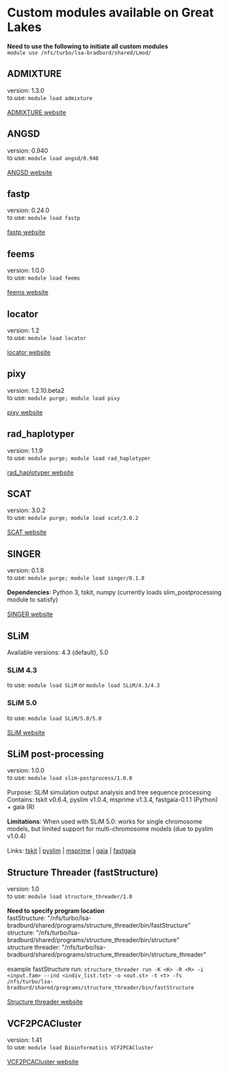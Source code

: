 # Custom modules available on Great Lakes

**Need to use the following to initiate all custom modules**<br>
`module use /nfs/turbo/lsa-bradburd/shared/Lmod/` 

## ADMIXTURE
version: 1.3.0<br>
to use: `module load admixture`<br>
<br>
[ADMIXTURE website](https://dalexander.github.io/admixture/index.html)<br>

## ANGSD
version: 0.940<br>
to use: `module load angsd/0.940`<br>
<br>
[ANGSD website](https://www.popgen.dk/angsd/index.php/ANGSD)<br>

## fastp
version: 0.24.0<br>
to use: `module load fastp`<br>
<br>
[fastp website](https://github.com/OpenGene/fastp)<br>

## feems
version: 1.0.0<br>
to use: `module load feems`<br>
<br>
[feems website](https://github.com/NovembreLab/feems)<br>

## locator
version: 1.2<br>
to use: `module load locator`<br>
<br>
[locator website](https://github.com/kr-colab/locator)<br>

## pixy
version: 1.2.10.beta2<br>
to use: `module purge; module load pixy`<br>
<br>
[pixy website](https://pixy.readthedocs.io/en/latest/index.html)<br>

## rad_haplotyper
version: 1.1.9<br>
to use: `module purge; module load rad_haplotyper`<br>
<br>
[rad_haplotyper website](https://github.com/chollenbeck/rad_haplotyper)<br>

## SCAT
version: 3.0.2<br>
to use: `module purge; module load scat/3.0.2`<br>
<br>
[SCAT website](https://github.com/stephens999/scat)<br>

## SINGER
version: 0.1.8<br>
to use: `module purge; module load singer/0.1.8`<br>
<br>
**Dependencies**: Python 3, tskit, numpy (currently loads slim_postprocessing module to satisfy)<br>
<br>
[SINGER website](https://github.com/popgenmethods/SINGER)<br>

## SLiM
Available versions: 4.3 (default), 5.0<br>
### SLiM 4.3
to use: `module load SLiM` or `module load SLiM/4.3/4.3`<br>
### SLiM 5.0
to use: `module load SLiM/5.0/5.0`<br>
<br>
[SLiM website](https://messerlab.org/slim/)<br>

## SLiM post-processing
version: 1.0.0<br>
to use: `module load slim-postprocess/1.0.0`<br>
<br>
Purpose: SLiM simulation output analysis and tree sequence processing<br>
Contains: tskit v0.6.4, pyslim v1.0.4, msprime v1.3.4, fastgaia-0.1.1 (Python) + gaia (R)<br>
<br>
**Limitations**: When used with SLiM 5.0: works for single chromosome models, but limited support for multi-chromosome models (due to pyslim v1.0.4)<br>
<br>
Links: [tskit](https://tskit.dev/) | [pyslim](https://pyslim.readthedocs.io/) | [msprime](https://msprime.readthedocs.io/) | [gaia](https://github.com/blueraleigh/gaia) | [fastgaia](https://github.com/chris-a-talbot/fastgaia)<br>

## Structure Threader (fastStructure)
version: 1.0<br>
to use: `module load structure_threader/1.0`<br>
<br>
**Need to specify program location**<br>
fastStructure: "/nfs/turbo/lsa-bradburd/shared/programs/structure_threader/bin/fastStructure"<br>
structure: "/nfs/turbo/lsa-bradburd/shared/programs/structure_threader/bin/structure"<br>
structure threader: "/nfs/turbo/lsa-bradburd/shared/programs/structure_threader/bin/structure_threader"<br>
<br>
example fastStructure run: `structure_threader run -K <K> -R <R> -i <input.fam> --ind <indiv_list.txt> -o <out.st> -t <t> -fs /nfs/turbo/lsa-bradburd/shared/programs/structure_threader/bin/fastStructure`<br>
<br>
[Structure threader website](https://structure-threader.readthedocs.io/en/latest/usage/)<br>

## VCF2PCACluster
version: 1.41<br>
to use: `module load Bioinformatics VCF2PCACluster`<br>
<br>
[VCF2PCACluster website](https://github.com/hewm2008/VCF2PCACluster)<br>